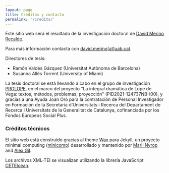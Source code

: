```yaml
---
layout: page
title: Créditos y contacto
permalink: '/credits/'
---
```


Este sitio web será el resultado de la investigación doctoral de [David Merino Recalde](https://dxvidmr.github.io).

Para más información contacta con [david.merino[at]uab.cat](mailto:david.merino@uab.cat).

Directores de tesis:
- Ramón Valdés Gázquez (Universitat Autònoma de Barcelona)
- Susanna Allés Torrent (University of Miami)

La tesis doctoral se está llevando a cabo en el grupo de investigación [PROLOPE](https://prolope.uab.cat/), en el marco del proyecto "La integral dramática de Lope de Vega: textos, métodos, problemas, proyección" (PID2021-124737NB-I00), y gracias a una Ayuda Joan Oró para la contratación de Personal Investigador en Formación de la Secretaria d’Universitats i Recerca del Departament de Recerca i Universitats de la Generalitat de Catalunya, cofinanciada por los Fondos Europeos Social Plus.

### Créditos técnicos
El sitio web está construido gracias al theme [Wax](https://github.com/minicomp/wax/) para Jekyll, un proyecto minimal computing ([minicomp](https://github.com/minicomp)) desarrollado y mantenido por [Marii Nyrop](https://marii.info/) and [Alex Gil](https://github.com/elotroalex). 

Los archivos XML-TEI se visualizan utilizando la librería JavaScript [CETEIcean](https://github.com/TEIC/CETEIcean). 